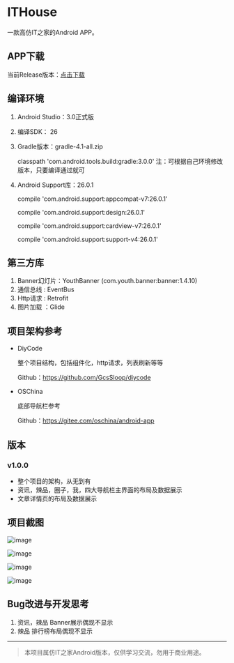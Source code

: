 
# ITHouse

一款高仿IT之家的Android APP。

## APP下载

当前Release版本：[点击下载](https://github.com/danxinzhicheng/IThouse/blob/master/app/release/app-release.apk?raw=true)

## 编译环境

1. Android Studio：3.0正式版
2. 编译SDK： 26
3. Gradle版本：gradle-4.1-all.zip

   classpath 'com.android.tools.build:gradle:3.0.0'
   注：可根据自己环境修改版本，只要编译通过就可

4. Android Support库：26.0.1

    compile 'com.android.support:appcompat-v7:26.0.1'

    compile 'com.android.support:design:26.0.1'

    compile 'com.android.support:cardview-v7:26.0.1'

    compile 'com.android.support:support-v4:26.0.1'


## 第三方库

1. Banner幻灯片：YouthBanner  (com.youth.banner:banner:1.4.10)
2. 通信总线 : EventBus
3. Http请求 : Retrofit
4. 图片加载 ：Glide

## 项目架构参考
- DiyCode

  整个项目结构，包括组件化，http请求，列表刷新等等

  Github：https://github.com/GcsSloop/diycode


- OSChina

  底部导航栏参考

  Github：https://gitee.com/oschina/android-app

## 版本

### v1.0.0
- 整个项目的架构，从无到有
- 资讯，辣品，圈子，我，四大导航栏主界面的布局及数据展示
- 文章详情页的布局及数据展示

## 项目截图
![image](https://raw.githubusercontent.com/danxinzhicheng/IThouse/master/Screenshots/Screenshot_1.png)


![image](https://raw.githubusercontent.com/danxinzhicheng/IThouse/master/Screenshots/Screenshot_2.png)


![image](https://raw.githubusercontent.com/danxinzhicheng/IThouse/master/Screenshots/Screenshot_3.png)


![image](https://raw.githubusercontent.com/danxinzhicheng/IThouse/master/Screenshots/Screenshot_4.png)

## Bug改进与开发思考
1. 资讯，辣品 Banner展示偶现不显示
2. 辣品 排行榜布局偶现不显示

****
> 本项目属仿IT之家Android版本，仅供学习交流，勿用于商业用途。